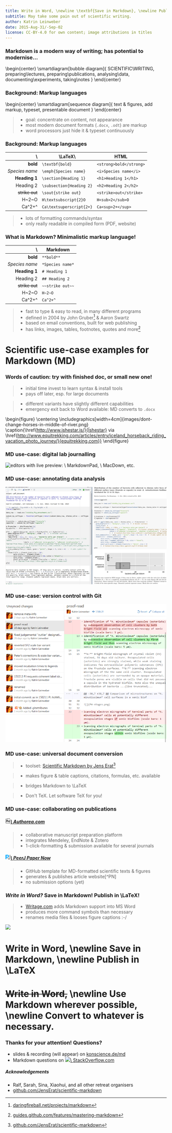 ```yaml
---
title: Write in Word, \newline \textbf{Save in Markdown}, \newline Publish in \LaTeX
subtitle: May take some pain out of scientific writing.
author: Katrin Leinweber
date: 2015-Aug-31/-Sep-02
license: CC-BY-4.0 for own content; image attributions in titles
---
```



### Markdown is a modern way of writing; has potential to modernise...

\begin{center}
    \smartdiagram[bubble diagram]{
        SCIENTIFIC\\WRITING,
            preparing\\lectures,
            preparing\\publications,
            analysing\\data,
            documenting\\experiments,
            taking\\notes
        }
\end{center}


### Background: Markup languages

\begin{center}
    \smartdiagram[sequence diagram]{
        text \& figures,
        add markup,
        typeset,
        presentable document
        }
\end{center}

> - goal: concentrate on content, not appearance
> - most modern document formats (`.docx`, `.odt`) are markup
> - word processors just hide it & typeset continuously


### Background: Markup languages

\               | \LaTeX\                      | HTML                 
---------------:|----------------------------- |------------------------
**bold**        | `\textbf{bold}`              | `<strong>bold</strong>`
*Species name*  | `\emph{Species name}`        | `<i>Species name</i>`  
**Heading 1**   | `\section{Heading 1}`        | `<h1>Heading 1</h1>`   
Heading 2       | `\subsection{Heading 2}`     | `<h2>Heading 2</h2>`   
~~strike out~~  | `\sout{strike out}`          | `<strike>out</strike>`
H~2~O           | `H\textsubscript{2}O`        | `H<sub>2</sub>O`
Ca^2+^          | `Ca\textsuperscript{2+}`     | `Ca<sup>2+</sup>`

> - lots of formatting commands/syntax
> - only really readable in compiled form (PDF, website)


### What is Markdown? Minimalistic markup language!

\               | Markdown              
---------------:|-----------------
**bold**        | `**bold**`
*Species name*  | `*Species name*`
**Heading 1**   | `# Heading 1`   
Heading 2       | `## Heading 2`  
~~strike out~~  | `~~strike out~~`
H~2~O           | `H~2~O`
Ca^2+^          | `Ca^2+^`

> - fast to type & easy to read, in many different programs
> - defined in 2004 by John Gruber[^df] & Aaron Swartz
> - based on email conventions, built for web publishing
> - has links, images, tables, footnotes, quotes and more[^syntax]

[^df]: [daringfireball.net/projects/markdown](https://daringfireball.net/projects/markdown/syntax)
[^syntax]: [guides.github.com/features/mastering-markdown](https://guides.github.com/features/mastering-markdown/#examples)



# Scientific use-case examples for Markdown (MD)


### Words of caution: try with finished doc, or small new one!

> - initial time invest to learn syntax & install tools
> - pays off later, esp. for large documents

> - different variants have slightly different capabilities
> - emergency exit back to Word available: MD converts to `.docx`

\begin{figure}
  \centering
  \includegraphics[width=4cm]{images/dont-change-horses-in-middle-of-river.png}
  \caption{\href{http://www.ishestar.is/}{Íshestar} via \href{http://www.equitrekking.com/articles/entry/iceland_horseback_riding_vacation_photo_journey/}{equitrekking.com}}
\end{figure}


### MD use-case: digital lab journalling

![editors with live preview:
[![](images/markdownpad.png)\ MarkdownPad](https://markdownpad.com/),
[![](images/macdown.png)\ MacDown](http://macdown.uranusjr.com/), etc.
](images/lab-journal.png)


### MD use-case: annotating data analysis

![[RMarkdown.RStudio.com](https://rmarkdown.rstudio.com/)](images/rmarkdown.jpg)


### MD use-case: version control with Git

![30min intro at [konscience.de/git](http://www.konscience.de/2015/04/ksl002-digital-lab-journalling-with-git/)](images/file-changes-in-GitHub.png)


### MD use-case: universal document conversion

> - toolset: [Scientific Markdown by Jens Erat](https://github.com/JensErat/scientific-markdown)[^SMJE]

> - makes figure & table captions, citations, formulas, etc. available

> - bridges Markdown to \LaTeX

> - Don't TeX. Let software TeX for you!

[^SMJE]: [github.com/JensErat/scientific-markdown](https://github.com/JensErat/scientific-markdown/blob/master/presentation.pdf)


### MD use-case: collaborating on publications

##### [![](images/authorea-fav.png)\ Authorea.com](https://authorea.com/)

> - collaborative manuscript preparation platform
> - integrates Mendeley, EndNote & Zotero
> - 1-click-formatting & submission available for several journals 


##### [![](images/peerj.png)\ PeerJ Paper Now](https://github.com/PeerJ/paper-now)

> - GitHub template for MD-formatted scientific texts & figures
> - generates & publishes article website[^PN]
> - no submission options (yet)


### *Write in Word?* Save in Markdown! Publish in \LaTeX!

> - [Writage.com](http://www.writage.com/) adds Markdown support into MS Word
> - produces more command symbols than necessary
> - renames media files & looses figure captions :-/

![](images/writage)



# Write in Word, \newline Save in Markdown, \newline Publish in \LaTeX



# ~~Write in Word,~~ \newline Use Markdown wherever possible, \newline Convert to whatever is necessary.



### Thanks for your attention! Questions?

- slides & recording (will appear) on [konscience.de/md](http://www.konscience.de/md)
- Markdown questions on [![](images/stackoverflow)\ StackOverflow.com](https://stackoverflow.com/questions/tagged/markdown)

##### Acknowledgements

- Ralf, Sarah, Sina, Xiaohui, and all other retreat organisers
- [github.com/JensErat/scientific-markdown](https://github.com/JensErat/scientific-markdown)
